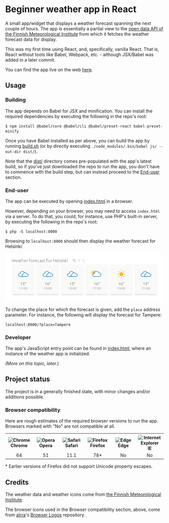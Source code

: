 # Beginner weather app in React
A small app/widget that displays a weather forecast spanning the next couple of hours. The app is essentially a partial view to the [open data API of the Finnish Meteorological Institute](https://en.ilmatieteenlaitos.fi/open-data-manual) from which it fetches the weather forecast data for display.

This was my first time using React, and, specifically, vanilla React. That is, React without tools like Babel, Webpack, etc. - although JSX/Babel was added in a later commit.

You can find the app live on the web [here](https://www.tarpeeksihyvaesoft.com/s/weather-app/).

## Usage

### Building
The app depends on Babel for JSX and minification. You can install the required dependencies by executing the following in the repo's root:
```
$ npm install @babel/core @babel/cli @babel/preset-react babel-preset-minify
```

Once you have Babel installed as per above, you can build the app by running [build.sh](build.sh) (or by directly executing `./node_modules/.bin/babel js/ --out-dir dist/`).

Note that the [dist/](dist/) directory comes pre-populated with the app's latest build, so if you've just downloaded the repo to run the app, you don't have to commence with the build step, but can instead proceed to the [End-user](#end-user) section.

### End-user
The app can be executed by opening [index.html](index.html) in a browser.

However, depending on your browser, you may need to access `index.html` via a server. To do that, you could, for instance, use PHP's built-in server, by executing the following in the repo's root:
```
$ php -S localhost:8000
```

Browsing to `localhost:8000` should then display the weather forecast for Helsinki:

![](images/screenshots/app.png) 

To change the place for which the forecast is given, add the `place` address parameter. For instance, the following will display the forecast for Tampere:
```
localhost:8000/?place=Tampere
```

### Developer
The app's JavaScript entry point can be found in [index.html](index.html), where an instance of the weather app is initialized.

*(More on this topic, later.*)

## Project status
The project is in a generally finished state, with minor changes and/or additions possible.

### Browser compatibility
Here are rough estimates of the required browser versions to run the app. Browsers marked with "No" are not compatible at all.

<table>
    <tr>
        <th align="center" width="90">
            <img alt="Chrome" src="https://raw.githubusercontent.com/alrra/browser-logos/master/src/chrome/chrome_24x24.png">
            <br>Chrome
        </th>
        <th align="center" width="90">
            <img alt="Opera" src="https://raw.githubusercontent.com/alrra/browser-logos/master/src/opera/opera_24x24.png">
            <br>Opera
        </th>
        <th align="center" width="90">
            <img alt="Safari" src="https://raw.githubusercontent.com/alrra/browser-logos/master/src/safari/safari_24x24.png">
            <br>Safari
        </th>
        <th align="center" width="90">
            <img alt="Firefox" src="https://raw.githubusercontent.com/alrra/browser-logos/master/src/firefox/firefox_24x24.png">
            <br>Firefox
        </th>
        <th align="center" width="90">
            <img alt="Edge" src="https://raw.githubusercontent.com/alrra/browser-logos/master/src/edge/edge_24x24.png">
            <br>Edge
        </th>
        <th align="center" width="90">
            <img title="Internet Explorer" alt="Internet Explorer" src="https://raw.githubusercontent.com/alrra/browser-logos/master/src/archive/internet-explorer_6/internet-explorer_6_24x24.png">
            <br>IE
        </th>
    </tr>
    <tr>
        <td align="center">64</td>
        <td align="center">51</td>
        <td align="center">11.1</td>
        <td align="center">78*</td>
        <td align="center">No</td>
        <td align="center">No</td>
    </tr>
</table>

\* Earlier versions of Firefox did not support Unicode property escapes.

## Credits
The weather data and weather icons come from [the Finnish Meteorological Institute](https://en.ilmatieteenlaitos.fi/).

The browser icons used in the Browser compatibility section, above, come from [alrra](https://github.com/alrra)'s [Browser Logos](https://github.com/alrra/browser-logos) repository.
